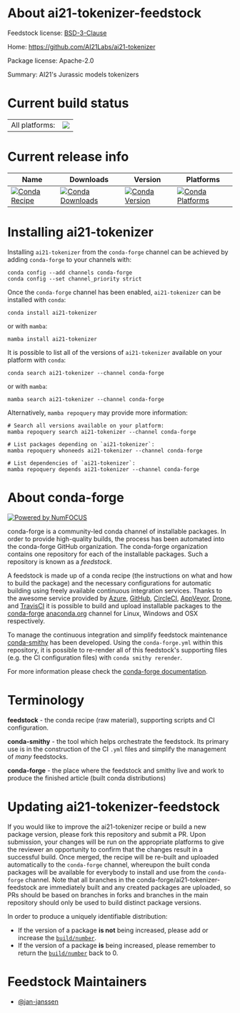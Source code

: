 About ai21-tokenizer-feedstock
==============================

Feedstock license: [BSD-3-Clause](https://github.com/conda-forge/ai21-tokenizer-feedstock/blob/main/LICENSE.txt)

Home: https://github.com/AI21Labs/ai21-tokenizer

Package license: Apache-2.0

Summary: AI21's Jurassic models tokenizers

Current build status
====================


<table><tr><td>All platforms:</td>
    <td>
      <a href="https://dev.azure.com/conda-forge/feedstock-builds/_build/latest?definitionId=22649&branchName=main">
        <img src="https://dev.azure.com/conda-forge/feedstock-builds/_apis/build/status/ai21-tokenizer-feedstock?branchName=main">
      </a>
    </td>
  </tr>
</table>

Current release info
====================

| Name | Downloads | Version | Platforms |
| --- | --- | --- | --- |
| [![Conda Recipe](https://img.shields.io/badge/recipe-ai21--tokenizer-green.svg)](https://anaconda.org/conda-forge/ai21-tokenizer) | [![Conda Downloads](https://img.shields.io/conda/dn/conda-forge/ai21-tokenizer.svg)](https://anaconda.org/conda-forge/ai21-tokenizer) | [![Conda Version](https://img.shields.io/conda/vn/conda-forge/ai21-tokenizer.svg)](https://anaconda.org/conda-forge/ai21-tokenizer) | [![Conda Platforms](https://img.shields.io/conda/pn/conda-forge/ai21-tokenizer.svg)](https://anaconda.org/conda-forge/ai21-tokenizer) |

Installing ai21-tokenizer
=========================

Installing `ai21-tokenizer` from the `conda-forge` channel can be achieved by adding `conda-forge` to your channels with:

```
conda config --add channels conda-forge
conda config --set channel_priority strict
```

Once the `conda-forge` channel has been enabled, `ai21-tokenizer` can be installed with `conda`:

```
conda install ai21-tokenizer
```

or with `mamba`:

```
mamba install ai21-tokenizer
```

It is possible to list all of the versions of `ai21-tokenizer` available on your platform with `conda`:

```
conda search ai21-tokenizer --channel conda-forge
```

or with `mamba`:

```
mamba search ai21-tokenizer --channel conda-forge
```

Alternatively, `mamba repoquery` may provide more information:

```
# Search all versions available on your platform:
mamba repoquery search ai21-tokenizer --channel conda-forge

# List packages depending on `ai21-tokenizer`:
mamba repoquery whoneeds ai21-tokenizer --channel conda-forge

# List dependencies of `ai21-tokenizer`:
mamba repoquery depends ai21-tokenizer --channel conda-forge
```


About conda-forge
=================

[![Powered by
NumFOCUS](https://img.shields.io/badge/powered%20by-NumFOCUS-orange.svg?style=flat&colorA=E1523D&colorB=007D8A)](https://numfocus.org)

conda-forge is a community-led conda channel of installable packages.
In order to provide high-quality builds, the process has been automated into the
conda-forge GitHub organization. The conda-forge organization contains one repository
for each of the installable packages. Such a repository is known as a *feedstock*.

A feedstock is made up of a conda recipe (the instructions on what and how to build
the package) and the necessary configurations for automatic building using freely
available continuous integration services. Thanks to the awesome service provided by
[Azure](https://azure.microsoft.com/en-us/services/devops/), [GitHub](https://github.com/),
[CircleCI](https://circleci.com/), [AppVeyor](https://www.appveyor.com/),
[Drone](https://cloud.drone.io/welcome), and [TravisCI](https://travis-ci.com/)
it is possible to build and upload installable packages to the
[conda-forge](https://anaconda.org/conda-forge) [anaconda.org](https://anaconda.org/)
channel for Linux, Windows and OSX respectively.

To manage the continuous integration and simplify feedstock maintenance
[conda-smithy](https://github.com/conda-forge/conda-smithy) has been developed.
Using the ``conda-forge.yml`` within this repository, it is possible to re-render all of
this feedstock's supporting files (e.g. the CI configuration files) with ``conda smithy rerender``.

For more information please check the [conda-forge documentation](https://conda-forge.org/docs/).

Terminology
===========

**feedstock** - the conda recipe (raw material), supporting scripts and CI configuration.

**conda-smithy** - the tool which helps orchestrate the feedstock.
                   Its primary use is in the construction of the CI ``.yml`` files
                   and simplify the management of *many* feedstocks.

**conda-forge** - the place where the feedstock and smithy live and work to
                  produce the finished article (built conda distributions)


Updating ai21-tokenizer-feedstock
=================================

If you would like to improve the ai21-tokenizer recipe or build a new
package version, please fork this repository and submit a PR. Upon submission,
your changes will be run on the appropriate platforms to give the reviewer an
opportunity to confirm that the changes result in a successful build. Once
merged, the recipe will be re-built and uploaded automatically to the
`conda-forge` channel, whereupon the built conda packages will be available for
everybody to install and use from the `conda-forge` channel.
Note that all branches in the conda-forge/ai21-tokenizer-feedstock are
immediately built and any created packages are uploaded, so PRs should be based
on branches in forks and branches in the main repository should only be used to
build distinct package versions.

In order to produce a uniquely identifiable distribution:
 * If the version of a package **is not** being increased, please add or increase
   the [``build/number``](https://docs.conda.io/projects/conda-build/en/latest/resources/define-metadata.html#build-number-and-string).
 * If the version of a package **is** being increased, please remember to return
   the [``build/number``](https://docs.conda.io/projects/conda-build/en/latest/resources/define-metadata.html#build-number-and-string)
   back to 0.

Feedstock Maintainers
=====================

* [@jan-janssen](https://github.com/jan-janssen/)

